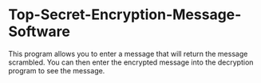 # Top-Secret-Encryption-Message-Software
This program allows you to enter a message that will return the message scrambled. You can then enter the encrypted message into the decryption program to see the message.
